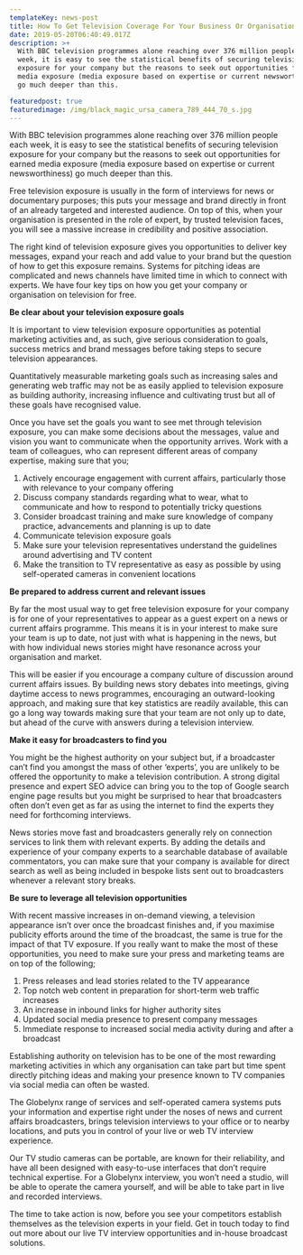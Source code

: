 ```yaml
---
templateKey: news-post
title: How To Get Television Coverage For Your Business Or Organisation
date: 2019-05-20T06:40:49.017Z
description: >+
  With BBC television programmes alone reaching over 376 million people each
  week, it is easy to see the statistical benefits of securing television
  exposure for your company but the reasons to seek out opportunities for earned
  media exposure (media exposure based on expertise or current newsworthiness)
  go much deeper than this.

featuredpost: true
featuredimage: /img/black_magic_ursa_camera_789_444_70_s.jpg
---
```

With BBC television programmes alone reaching over 376 million people each week, it is easy to see the statistical benefits of securing television exposure for your company but the reasons to seek out opportunities for earned media exposure (media exposure based on expertise or current newsworthiness) go much deeper than this.

Free television exposure is usually in the form of interviews for news or documentary purposes; this puts your message and brand directly in front of an already targeted and interested audience. On top of this, when your organisation is presented in the role of expert, by trusted television faces, you will see a massive increase in credibility and positive association.

The right kind of television exposure gives you opportunities to deliver key messages, expand your reach and add value to your brand but the question of how to get this exposure remains. Systems for pitching ideas are complicated and news channels have limited time in which to connect with experts. We have four key tips on how you get your company or organisation on television for free.

**Be clear about your television exposure goals**

It is important to view television exposure opportunities as potential marketing activities and, as such, give serious consideration to goals, success metrics and brand messages before taking steps to secure television appearances.

Quantitatively measurable marketing goals such as increasing sales and generating web traffic may not be as easily applied to television exposure as building authority, increasing influence and cultivating trust but all of these goals have recognised value.

Once you have set the goals you want to see met through television exposure, you can make some decisions about the messages, value and vision you want to communicate when the opportunity arrives. Work with a team of colleagues, who can represent different areas of company expertise, making sure that you;

1. Actively encourage engagement with current affairs, particularly those with relevance to your company offering
2. Discuss company standards regarding what to wear, what to communicate and how to respond to potentially tricky questions
3. Consider broadcast training and make sure knowledge of company practice, advancements and planning is up to date
4. Communicate television exposure goals
5. Make sure your television representatives understand the guidelines around advertising and TV content
6. Make the transition to TV representative as easy as possible by using self-operated cameras in convenient locations

**Be prepared to address current and relevant issues**

By far the most usual way to get free television exposure for your company is for one of your representatives to appear as a guest expert on a news or current affairs programme. This means it is in your interest to make sure your team is up to date, not just with what is happening in the news, but with how individual news stories might have resonance across your organisation and market.

This will be easier if you encourage a company culture of discussion around current affairs issues. By building news story debates into meetings, giving daytime access to news programmes, encouraging an outward-looking approach, and making sure that key statistics are readily available, this can go a long way towards making sure that your team are not only up to date, but ahead of the curve with answers during a television interview.

**Make it easy for broadcasters to find you**

You might be the highest authority on your subject but, if a broadcaster can’t find you amongst the mass of other ‘experts’, you are unlikely to be offered the opportunity to make a television contribution. A strong digital presence and expert SEO advice can bring you to the top of Google search engine page results but you might be surprised to hear that broadcasters often don’t even get as far as using the internet to find the experts they need for forthcoming interviews.

News stories move fast and broadcasters generally rely on connection services to link them with relevant experts. By adding the details and experience of your company experts to a searchable database of available commentators, you can make sure that your company is available for direct search as well as being included in bespoke lists sent out to broadcasters whenever a relevant story breaks.

**Be sure to leverage all television opportunities**

With recent massive increases in on-demand viewing, a television appearance isn’t over once the broadcast finishes and, if you maximise publicity efforts around the time of the broadcast, the same is true for the impact of that TV exposure. If you really want to make the most of these opportunities, you need to make sure your press and marketing teams are on top of the following;

1. Press releases and lead stories related to the TV appearance
2. Top notch web content in preparation for short-term web traffic increases
3. An increase in inbound links for higher authority sites
4. Updated social media presence to present company messages
5. Immediate response to increased social media activity during and after a broadcast

Establishing authority on television has to be one of the most rewarding marketing activities in which any organisation can take part but time spent directly pitching ideas and making your presence known to TV companies via social media can often be wasted.

The Globelynx range of services and self-operated camera systems puts your information and expertise right under the noses of news and current affairs broadcasters, brings television interviews to your office or to nearby locations, and puts you in control of your live or web TV interview experience.

Our TV studio cameras can be portable, are known for their reliability, and have all been designed with easy-to-use interfaces that don’t require technical expertise. For a Globelynx interview, you won’t need a studio, will be able to operate the camera yourself, and will be able to take part in live and recorded interviews.

The time to take action is now, before you see your competitors establish themselves as the television experts in your field. Get in touch today to find out more about our live TV interview opportunities and in-house broadcast solutions.
